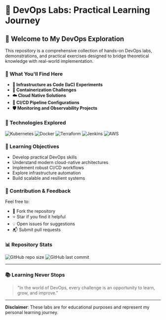 # 🚀 DevOps Labs: Practical Learning Journey

## 🌟 Welcome to My DevOps Exploration

This repository is a comprehensive collection of hands-on DevOps labs, demonstrations, and practical exercises designed to bridge theoretical knowledge with real-world implementation.

### 📘 What You'll Find Here

- **🔧 Infrastructure as Code (IaC) Experiments**
- **🐳 Containerization Challenges**
- **☁️ Cloud Native Solutions**
- **🔄 CI/CD Pipeline Configurations**
- **🛡️ Monitoring and Observability Projects**

### 🧰 Technologies Explored

![Kubernetes](https://img.shields.io/badge/Kubernetes-blue?style=flat-square&logo=kubernetes)
![Docker](https://img.shields.io/badge/Docker-2496ED?style=flat-square&logo=docker&logoColor=white)
![Terraform](https://img.shields.io/badge/Terraform-7B42BC?style=flat-square&logo=terraform&logoColor=white)
![Jenkins](https://img.shields.io/badge/Jenkins-D24939?style=flat-square&logo=jenkins&logoColor=white)
![AWS](https://img.shields.io/badge/AWS-232F3E?style=flat-square&logo=amazon-aws&logoColor=white)

### 🎯 Learning Objectives

- Develop practical DevOps skills
- Understand modern cloud-native architectures
- Implement robust CI/CD workflows
- Explore infrastructure automation
- Build scalable and resilient systems

### 🤝 Contribution & Feedback

Feel free to:

- 🍴 Fork the repository
- ⭐ Star if you find it helpful
- 💡 Open issues for suggestions
- 📬 Submit pull requests

### 📊 Repository Stats

![GitHub repo size](https://img.shields.io/github/repo-size/yourusername/devops-labs?style=flat-square)
![GitHub last commit](https://img.shields.io/github/last-commit/yourusername/devops-labs?style=flat-square)

---

### 📚 Learning Never Stops

> "In the world of DevOps, every challenge is an opportunity to learn, grow, and improve."

---

**Disclaimer**: These labs are for educational purposes and represent my personal learning journey.
